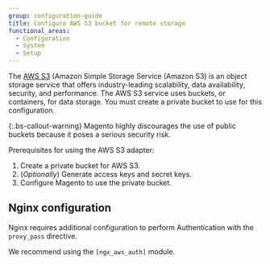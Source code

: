 ```yaml
---
group: configuration-guide
title: Configure AWS S3 bucket for remote storage
functional_areas:
  - Configuration
  - System
  - Setup
---
```


The [AWS S3][] (Amazon Simple Storage Service (Amazon S3) is an object storage service that offers industry-leading scalability, data availability, security, and performance. The AWS S3 service uses buckets, or containers, for data storage. You must create a private bucket to use for this configuration.

{:.bs-callout-warning}
Magento highly discourages the use of public buckets because it poses a serious security risk.

Prerequisites for using the AWS S3 adapter:

1. Create a private bucket for AWS S3.
1. (_Optionally_) Generate access keys and secret keys.
1. Configure Magento to use the private bucket.

## Nginx configuration

Nginx requires additional configuration to perform Authentication with the `proxy_pass` directive.

We recommend using the `[ngx_aws_auth]` module.

<!-- link definitions -->
[AWS S3]: https://aws.amazon.com/s3
[ngx_aws_auth]: https://github.com/anomalizer/ngx_aws_auth